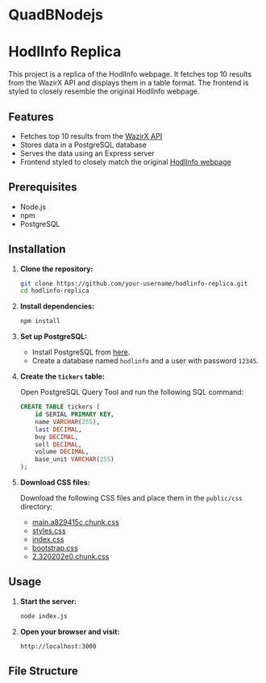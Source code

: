 # QuadBNodejs
# HodlInfo Replica

This project is a replica of the HodlInfo webpage. It fetches top 10 results from the WazirX API and displays them in a table format. The frontend is styled to closely resemble the original HodlInfo webpage.

## Features

- Fetches top 10 results from the [WazirX API](https://api.wazirx.com/api/v2/tickers)
- Stores data in a PostgreSQL database
- Serves the data using an Express server
- Frontend styled to closely match the original [HodlInfo webpage](https://hodlinfo.com/)

## Prerequisites

- Node.js
- npm
- PostgreSQL

## Installation

1. **Clone the repository:**

    ```sh
    git clone https://github.com/your-username/hodlinfo-replica.git
    cd hodlinfo-replica
    ```

2. **Install dependencies:**

    ```sh
    npm install
    ```

3. **Set up PostgreSQL:**

    - Install PostgreSQL from [here](https://www.postgresql.org/download/).
    - Create a database named `hodlinfo` and a user with password `12345`.

4. **Create the `tickers` table:**

    Open PostgreSQL Query Tool and run the following SQL command:

    ```sql
    CREATE TABLE tickers (
        id SERIAL PRIMARY KEY,
        name VARCHAR(255),
        last DECIMAL,
        buy DECIMAL,
        sell DECIMAL,
        volume DECIMAL,
        base_unit VARCHAR(255)
    );
    ```

5. **Download CSS files:**

    Download the following CSS files and place them in the `public/css` directory:
    - [main.a829415c.chunk.css](https://hodlinfo.com/static/css/main.a829415c.chunk.css)
    - [styles.css](https://hodlinfo.com/static/css/styles.css)
    - [index.css](https://hodlinfo.com/static/css/index.css)
    - [bootstrap.css](https://hodlinfo.com/static/css/bootstrap.css)
    - [2.320202e0.chunk.css](https://hodlinfo.com/static/css/2.320202e0.chunk.css)

## Usage

1. **Start the server:**

    ```sh
    node index.js
    ```

2. **Open your browser and visit:**

    ```
    http://localhost:3000
    ```

## File Structure

